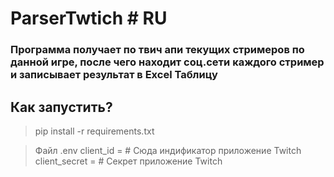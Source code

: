 # ParserTwtich # RU

### Программа получает по твич апи текущих стримеров по данной игре, после чего находит соц.сети каждого стример и записывает результат в Excel Таблицу

## Как запустить?
> pip install -r requirements.txt

> Файл .env
> client_id = # Сюда индификатор приложение Twitch
> client_secret = # Секрет приложение Twitch
